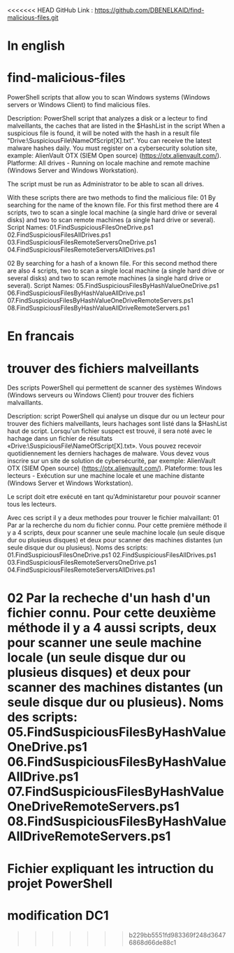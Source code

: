 <<<<<<< HEAD
GitHub Link : https://github.com/DBENELKAID/find-malicious-files.git

# In english

# find-malicious-files
PowerShell scripts that allow you to scan Windows systems (Windows servers or Windows Client) to find malicious files.

Description: PowerShell script that analyzes a disk or a lecteur to find malveillants, the caches that are listed in the $HashList in the script
When a suspicious file is found, it will be noted with the hash in a result file "Drive:\SuspiciousFile\NameOfScript[X].txt".
You can receive the latest malware hashes daily. You must register on a cybersecurity solution site, example: AlienVault OTX (SIEM Open source) (https://otx.alienvault.com/). 
Platforme: All drives - Running on locale machine and remote machine (Windows Server and Windows Workstation).

The script must be run as Administrator to be able to scan all drives.



With these scripts there are two methods to find the malicious file:
01 By searching for the name of the known file.
For this first method there are 4 scripts, two to scan a single local machine (a single hard drive or several disks) and two to scan remote machines (a single hard drive or several).
Script Names:
  01.FindSuspiciousFilesOneDrive.ps1
  02.FindSuspiciousFilesAllDrives.ps1
  03.FindSuspiciousFilesRemoteServersOneDrive.ps1
  04.FindSuspiciousFilesRemoteServersAllDrives.ps1

02 By searching for a hash of a known file.
For this second method there are also 4 scripts, two to scan a single local machine (a single hard drive or several disks) and two to scan remote machines (a single hard drive or several).
Script Names:
  05.FindSuspiciousFilesByHashValueOneDrive.ps1
  06.FindSuspiciousFilesByHashValueAllDrive.ps1
  07.FindSuspiciousFilesByHashValueOneDriveRemoteServers.ps1
  08.FindSuspiciousFilesByHashValueAllDriveRemoteServers.ps1
  

# En francais

# trouver des fichiers malveillants
Des scripts PowerShell qui permettent de scanner des systèmes Windows (Windows serveurs ou Windows Client) pour trouver des fichiers malvaillants.

Description: script PowerShell qui analyse un disque dur ou un lecteur pour trouver des fichiers malveillants, leurs hachages sont listé dans la $HashList haut de script.
Lorsqu'un fichier suspect est trouvé, il sera noté avec le hachage dans un fichier de résultats «Drive:\SuspiciousFile\NameOfScript[X].txt».
Vous pouvez recevoir quotidiennement les derniers hachages de malware. Vous devez vous inscrire sur un site de solution de cybersécurité, par exemple: AlienVault OTX (SIEM Open source) (https://otx.alienvault.com/).
Plateforme: tous les lecteurs - Exécution sur une machine locale et une machine distante (Windows Server et Windows Workstation).

Le script doit etre exécuté en tant qu'Administaretur pour pouvoir scanner tous les lecteurs.

Avec ces script il y a deux methodes pour trouver le fichier malvaillant:
01 Par ar la recherche du nom du fichier connu.
Pour cette première méthode il y a 4 scripts, deux pour scanner une seule machine locale (un seule disque dur ou plusieus disques) et deux pour scanner des machines distantes  (un seule disque dur ou plusieus).
Noms des scripts:
  01.FindSuspiciousFilesOneDrive.ps1
  02.FindSuspiciousFilesAllDrives.ps1
  03.FindSuspiciousFilesRemoteServersOneDrive.ps1
  04.FindSuspiciousFilesRemoteServersAllDrives.ps1

02 Par la recheche d'un hash d'un fichier connu.
Pour cette deuxième méthode il y a 4 aussi scripts, deux pour scanner une seule machine locale (un seule disque dur ou plusieus disques) et deux pour scanner des machines distantes  (un seule disque dur ou plusieus).
Noms des scripts:
  05.FindSuspiciousFilesByHashValueOneDrive.ps1
  06.FindSuspiciousFilesByHashValueAllDrive.ps1
  07.FindSuspiciousFilesByHashValueOneDriveRemoteServers.ps1
  08.FindSuspiciousFilesByHashValueAllDriveRemoteServers.ps1
=======
# Fichier expliquant les intruction du projet PowerShell
# modification DC1
>>>>>>> b229bb5551fd983369f248d36476868d66de88c1

